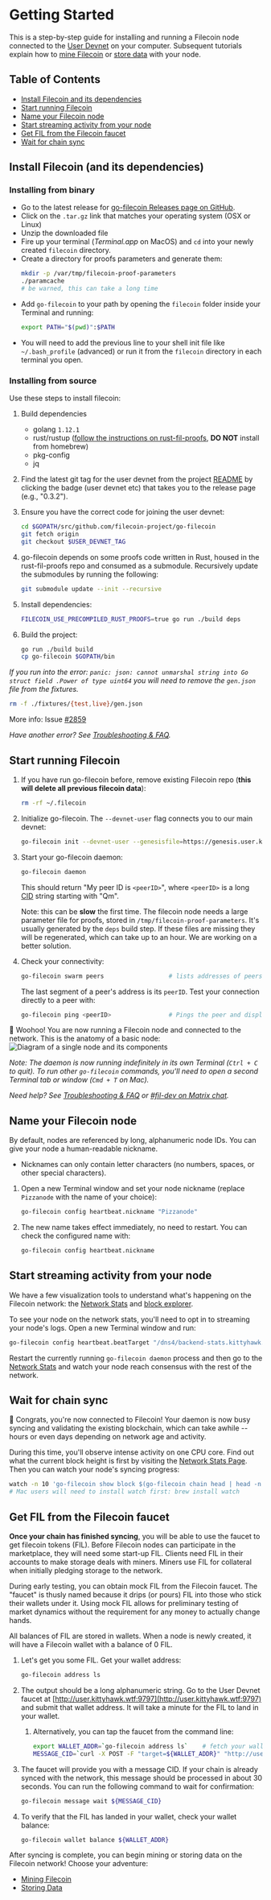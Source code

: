 # Getting Started

This is a step-by-step guide for installing and running a Filecoin node connected to the [User&nbsp;Devnet](Devnets#user) on your computer. Subsequent tutorials explain how to [mine Filecoin](Mining-Filecoin) or [store data](Storing-on-Filecoin) with your node.

## Table of Contents

* [Install Filecoin and its dependencies](#install-filecoin-and-its-dependencies)
* [Start running Filecoin](#start-running-filecoin)
* [Name your Filecoin node](#name-your-filecoin-node)
* [Start streaming activity from your node](#start-streaming-activity-from-your-node)
* [Get FIL from the Filecoin faucet](#get-fil-from-the-filecoin-faucet)
* [Wait for chain sync](#wait-for-chain-sync)

## Install Filecoin (and its dependencies)

<!--
We have two installation methods available:
* install from binary (recommended for most)
* install from source (requires golang installation, rust and other tools)

### Installing from binary
Coming soon.
-->
### Installing from binary
  - Go to the latest release for [go-filecoin Releases page on GitHub](https://github.com/filecoin-project/go-filecoin/releases/latest). 
  - Click on the `.tar.gz` link that matches your operating system (OSX or Linux) 
  - Unzip the downloaded file
  - Fire up your terminal (_Terminal.app_ on MacOS) and `cd` into your newly created `filecoin` directory.
  - Create a directory for proofs parameters and generate them:
    ```sh
    mkdir -p /var/tmp/filecoin-proof-parameters
    ./paramcache
    # be warned, this can take a long time
    ```
  - Add `go-filecoin` to your path by opening the `filecoin` folder inside your Terminal and running:
    ```sh
    export PATH="$(pwd)":$PATH
    ```
  - You will need to add the previous line to your shell init file like `~/.bash_profile` (advanced) or run it from the `filecoin` directory in each terminal you open.

### Installing from source

Use these steps to install filecoin:

1. Build dependencies
   - golang `1.12.1`
   - rust/rustup ([follow the instructions on rust-fil-proofs](https://github.com/filecoin-project/rust-fil-proofs#install-and-configure-rust), **DO NOT** install from homebrew)
   - pkg-config
   - jq

1. Find the latest git tag for the user devnet from the project [README](https://github.com/filecoin-project/go-filecoin#filecoin-go-filecoin) by clicking the badge (user devnet etc) that takes you to the release page (e.g., "0.3.2").

1. Ensure you have the correct code for joining the user devnet:
    ```sh
    cd $GOPATH/src/github.com/filecoin-project/go-filecoin
    git fetch origin
    git checkout $USER_DEVNET_TAG
    ```

1. go-filecoin depends on some proofs code written in Rust, housed in the rust-fil-proofs repo and consumed as a submodule. Recursively update the submodules by running the following: 
    ```sh
    git submodule update --init --recursive
    ```

1. Install dependencies:
    ```sh
    FILECOIN_USE_PRECOMPILED_RUST_PROOFS=true go run ./build deps
    ```

1. Build the project:
    ```sh
    go run ./build build
    cp go-filecoin $GOPATH/bin
    ```

_If you run into the error: `panic: json: cannot unmarshal string into Go struct field .Power of type uint64` you will need to remove the `gen.json` file from the fixtures._

```sh
rm -f ./fixtures/{test,live}/gen.json
```

More info: Issue [#2859](https://github.com/filecoin-project/go-filecoin/issues/2859#issuecomment-497402147)

_Have another error? See [Troubleshooting & FAQ](Troubleshooting-&-FAQ)._

## Start running Filecoin

1. If you have run go-filecoin before, remove existing Filecoin repo (**this will delete all previous filecoin data**):
    ```sh
    rm -rf ~/.filecoin
    ```

1. Initialize go-filecoin. The `--devnet-user` flag connects you to our main devnet:
    ```sh
    go-filecoin init --devnet-user --genesisfile=https://genesis.user.kittyhawk.wtf/genesis.car
    ```

1. Start your go-filecoin daemon:
    ```sh
    go-filecoin daemon
    ```
    This should return "My peer ID is `<peerID>`", where `<peerID>` is a long [CID](https://github.com/filecoin-project/specs/blob/master/definitions.md#cid) string starting with "Qm".

    Note: this can be **slow** the first time. The filecoin node needs a large parameter file for proofs, stored in `/tmp/filecoin-proof-parameters`. It's usually generated by the `deps` build step. If these files are missing they will be regenerated, which can take up to an hour. We are working on a better solution.

1. Check your connectivity:
    ```sh
    go-filecoin swarm peers                  # lists addresses of peers to which you're connected
    ```
    The last segment of a peer's address is its `peerID`. Test your connection directly to a peer with:
    ```sh
    go-filecoin ping <peerID>                # Pings the peer and displays round-trip latency.
    ```

🎉 Woohoo! You are now running a Filecoin node and connected to the network. This is the anatomy of a basic node:
![Diagram of a single node and its components](./images/getting-started-node-diagram.png)

_Note: The daemon is now running indefinitely in its own Terminal (`Ctrl + C` to quit). To run other `go-filecoin` commands, you'll need to open a second Terminal tab or window (`Cmd + T` on Mac)._

_Need help? See [Troubleshooting & FAQ](Troubleshooting-&-FAQ) or [#fil-dev on Matrix chat](https://riot.im/app/#/room/#fil-dev:matrix.org)._

## Name your Filecoin node

By default, nodes are referenced by long, alphanumeric node IDs. You can give your node a human-readable nickname.
* Nicknames can only contain letter characters (no numbers, spaces, or other special characters).

1. Open a new Terminal window and set your node nickname (replace `Pizzanode` with the name of your choice): 
    ```sh
    go-filecoin config heartbeat.nickname "Pizzanode"
    ````
1. The new name takes effect immediately, no need to restart. You can check the configured name with:
    ```sh
    go-filecoin config heartbeat.nickname
    ````

## Start streaming activity from your node

We have a few visualization tools to understand what's happening on the Filecoin network: the [Network Stats](https://stats.kittyhawk.wtf/) and [block explorer](Block-Explorer). 

To see your node on the network stats, you'll need to opt in to streaming your node's logs. Open a new Terminal window and run:
```sh
go-filecoin config heartbeat.beatTarget "/dns4/backend-stats.kittyhawk.wtf/tcp/8080/ipfs/QmUWmZnpZb6xFryNDeNU7KcJ1Af5oHy7fB9npU67sseEjR"
```
Restart the currently running `go-filecoin daemon` process and then go to the [Network Stats](https://stats.kittyhawk.wtf/) and watch your node reach consensus with the rest of the network.

## Wait for chain sync
🎉 Congrats, you're now connected to Filecoin! Your daemon is now busy syncing and validating the existing blockchain, which can take awhile -- hours or even days depending on network age and activity.

During this time, you'll observe intense activity on one CPU core. Find out what the current block height is first by visiting the [Network Stats Page](https://stats.kittyhawk.wtf/). Then you can watch your node's syncing progress:
````sh
watch -n 10 'go-filecoin show block $(go-filecoin chain head | head -n 1)'
# Mac users will need to install watch first: brew install watch
````

## Get FIL from the Filecoin faucet

**Once your chain has finished syncing**, you will be able to use the faucet to get filecoin tokens (FIL). Before Filecoin nodes can participate in the marketplace, they will need some start-up FIL. Clients need FIL in their accounts to make storage deals with miners. Miners use FIL for collateral when initially pledging storage to the network.

During early testing, you can obtain mock FIL from the Filecoin faucet. The "faucet" is thusly named because it drips (or pours) FIL into those who stick their wallets under it. Using mock FIL allows for preliminary testing of market dynamics without the requirement for any money to actually change hands.

All balances of FIL are stored in wallets. When a node is newly created, it will have a Filecoin wallet with a balance of 0 FIL.
1. Let's get you some FIL. Get your wallet address:
    ```sh
    go-filecoin address ls
    ```
1. The output should be a long alphanumeric string. Go to the User Devnet faucet at [http://user.kittyhawk.wtf:9797](http://user.kittyhawk.wtf:9797) and submit that wallet address. It will take a minute for the FIL to land in your wallet.

    1. Alternatively, you can tap the faucet from the command line:
        ```sh
        export WALLET_ADDR=`go-filecoin address ls`    # fetch your wallet address into a handy variable
        MESSAGE_CID=`curl -X POST -F "target=${WALLET_ADDR}" "http://user.kittyhawk.wtf:9797/tap" | cut -d" " -f4`
        ```
1. The faucet will provide you with a message CID. If your chain is already synced with the network, this message should be processed in about 30 seconds. You can run the following command to wait for confirmation:

    ```sh
    go-filecoin message wait ${MESSAGE_CID}
    ```

1. To verify that the FIL has landed in your wallet, check your wallet balance:
    ```sh
    go-filecoin wallet balance ${WALLET_ADDR}
    ```

After syncing is complete, you can begin mining or storing data on the Filecoin network! Choose your adventure: 
- [Mining Filecoin](Mining-Filecoin)
- [Storing Data](Storing-on-Filecoin)
